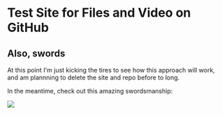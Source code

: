 # Test Site for Files and Video on GitHub

## Also, swords

At this point I'm just kicking the tires to see how this approach will work, and am plannning to delete the site and repo before to long.

In the meantime, check out this amazing swordsmanship:

[![](http://img.youtube.com/vi/icvZ4d5Yu8c/0.jpg)](http://www.youtube.com/watch?v=icvZ4d5Yu8c "Testing video embedding")

